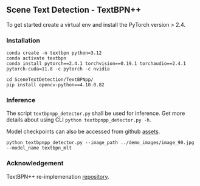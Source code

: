 ## Scene Text Detection - TextBPN++
To get started create a virtual env and install the PyTorch version > 2.4.
### Installation
```commandline
conda create -n textbpn python=3.12
conda activate textbpn
conda install pytorch==2.4.1 torchvision==0.19.1 torchaudio==2.4.1  pytorch-cuda=11.8 -c pytorch -c nvidia

cd SceneTextDetection/TextBPNpp/
pip install opencv-python==4.10.0.82 
```

### Inference 

The script ```textbpnpp_detector.py``` shall be used for inference. Get more details about using CLI ```python textbpnpp_detector.py -h```.

Model checkpoints can also be accessed from github [assets](https://github.com/Bhashini-IITJ/SceneTextDetection/releases/tag/TextBPN%2B%2B).
```
python textbpnpp_detector.py --image_path ../demo_images/image_90.jpg  --model_name textbpn_mlt
```

### Acknowledgement
TextBPN++ re-implemenation [repository](https://github.com/GXYM/TextBPN-Plus-Plus). 